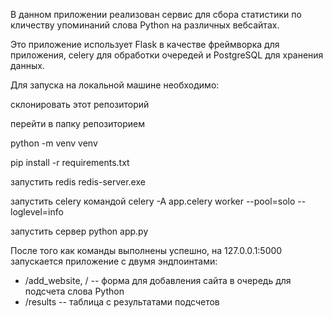 В данном приложении реализован сервис для сбора статистики по кличеству упоминаний слова Python на различных вебсайтах.

Это приложение использует Flask в качестве фреймворка для приложения, celery для обработки очередей и PostgreSQL для хранения данных. 

Для запуска на локальной машине необходимо:

  склонировать этот репозиторий

  перейти в папку репозиторием

  python -m venv venv

  pip install -r requirements.txt

  запустить redis redis-server.exe

  запустить celery командой celery -A app.celery worker --pool=solo --loglevel=info

  запустить сервер python app.py

  После того как команды выполнены успешно, на 127.0.0.1:5000 запускается приложение с двумя эндпоинтами: 
- /add_website, / -- форма для добавления сайта в очередь для подсчета слова Python
- /results -- таблица с результатами подсчетов